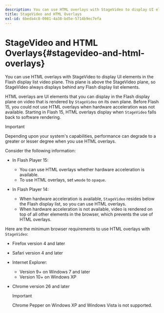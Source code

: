 ```yaml
---
description: You can use HTML overlays with StageVideo to display UI elements in the Flash display list video plane. This plane is above the StageVideo plane, so StageVideo always displays behind any Flash display list elements.
title: StageVideo and HTML Overlays
exl-id: 6beda4c8-0981-4a38-bd5e-5714b9ec7efa
---
```

# StageVideo and HTML Overlays{#stagevideo-and-html-overlays}

You can use HTML overlays with StageVideo to display UI elements in the Flash display list video plane. This plane is above the StageVideo plane, so StageVideo always displays behind any Flash display list elements.

HTML overlays are UI elements that you can display in the Flash display plane on video that is rendered by `StageVideo` on its own plane. Before Flash 15, you could not use HTML overlays when hardware acceleration was not available. Starting in Flash 15, HTML overlays display when `StageVideo` falls back to software rendering.

>[!IMPORTANT]
>
>Depending upon your system's capabilities, performance can degrade to a greater or lesser degree when you use HTML overlays.

Consider the following information:

* In Flash Player 15:

    * You can use HTML overlays whether hardware acceleration is available. 
    * To use HTML overlays, set `wmode` to `opaque`.

* In Flash Player 14:

    * When hardware acceleration is available, `StageVideo` resides below the Flash display list, so you can use HTML overlays. 
    * When hardware acceleration is not available, video is rendered on top of all other elements in the browser, which prevents the use of HTML overlays.

Here are the minimum browser requirements to use HTML overlays with `StageVideo`:

* Firefox version 4 and later 
* Safari version 4 and later 
* Internet Explorer:

    * Version 9+ on Windows 7 and later 
    * Version 10+ on Windows XP

* Chrome version 26 and later 

  >[!IMPORTANT]
  >
  >Chrome Pepper on Windows XP and Windows Vista is not supported.
